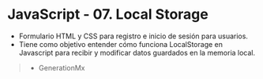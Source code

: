 # JavaScript - 07. Local Storage

- Formulario HTML y CSS para registro e inicio de sesión para usuarios.
- Tiene como objetivo entender cómo funciona LocalStorage en Javascript para recibir y modificar datos guardados en la memoria local.

> - GenerationMx